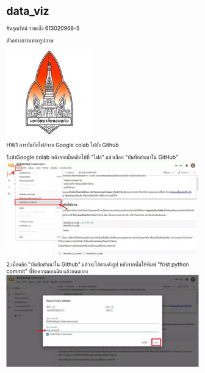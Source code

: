 # data_viz
#ดรุณรัตน์ ราชแข็ง 613020968-5


ตัวอย่างการแทรกรูปภาพ

![README](KKUlogo.png)

HW1 การบันทึกไฟล์จาก Google colab ไปยัง Github

1.เข้าGoogle colab หลังจากนั้นคลิกไปที่ "ไฟล์" แล้วเลือก "บันทึกสำเนาใน GitHub"
![README](colab2.jpg)

2.เมื่อคลิก "บันทึกสำเนาใน Github" แล้วจะได้ตามดังรูป หลังจากนั้นให้พิมพ์ "frist python commit" ที่ข้อความคอมมิต แล้วกดตกลง
![README](colab1.jpg)
